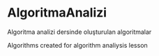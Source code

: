 # AlgoritmaAnalizi

Algoritma analizi dersinde oluşturulan algoritmalar

Algorithms created for algorithm analiysis lesson
